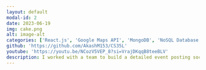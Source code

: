 ```yaml
---
layout: default
modal-id: 2
date: 2023-06-19
img: cake.png
alt: image-alt
categories: ['React.js', 'Google Maps API', 'MongoDB', 'NoSQL Database', 'Node.js', 'HTML/CSS', 'Figma', 'Material-UI', 'Express.js']
github: 'https://github.com/AkashM153/CS35L'
youtube: 'https://youtu.be/NCozV5VEP_8?si=VrajDKqqB8teeBLV'
description: I worked with a team to build a detailed event posting social app, using React.js, Material-UI, node.js, and MongoDB Atlas. I built out various features including secure login, maps and location search functionality, friends, likes, and a detailed suggestion algorithm that takes into a account filters and preferences. I ended up learning a lot of interesting technologies, including server-client functionality, Google Maps API, and password hashing and encryption. With my team, we planned UI with Figma and iterated based on user experience feedback, and performed product pitch
---
```

